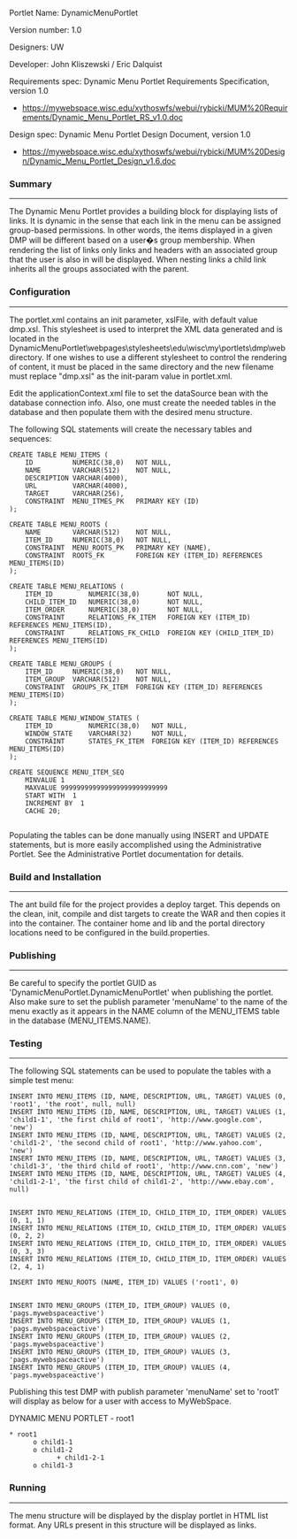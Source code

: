 
Portlet Name: DynamicMenuPortlet

Version number: 1.0

Designers: UW 

Developer: John Kliszewski / Eric Dalquist

Requirements spec: Dynamic Menu Portlet Requirements Specification, version 1.0
 - https://mywebspace.wisc.edu/xythoswfs/webui/rybicki/MUM%20Requirements/Dynamic_Menu_Portlet_RS_v1.0.doc

Design spec: Dynamic Menu Portlet Design Document, version 1.0
 - https://mywebspace.wisc.edu/xythoswfs/webui/rybicki/MUM%20Design/Dynamic_Menu_Portlet_Design_v1.6.doc

### Summary
----------------------------------------
The Dynamic Menu Portlet provides a building block for displaying lists of links. It is dynamic in the sense that each link in the menu can be assigned group-based permissions. In other words, the items displayed in a given DMP will be different based on a user�s group membership. When rendering the list of links only links and headers with an associated group that the user is also in will be displayed. When nesting links a child link inherits all the groups associated with the parent.

### Configuration
----------------------------------------
The portlet.xml contains an init parameter, xslFile, with default value dmp.xsl. This stylesheet is used to interpret the XML data generated and is located in the DynamicMenuPortlet\webpages\stylesheets\edu\wisc\my\portlets\dmp\web directory. If one wishes to use a different stylesheet to control the rendering of content, it must be placed in the same directory and the new filename must replace "dmp.xsl" as the init-param value in portlet.xml.

Edit the applicationContext.xml file to set the dataSource bean with the database connection info. Also, one must create the needed tables in the database and then populate them with the desired menu structure. 

The following SQL statements will create the necessary tables and sequences:
```
CREATE TABLE MENU_ITEMS (
    ID          NUMERIC(38,0)   NOT NULL,
    NAME        VARCHAR(512)    NOT NULL,
    DESCRIPTION VARCHAR(4000),
    URL         VARCHAR(4000),
    TARGET      VARCHAR(256),
    CONSTRAINT  MENU_ITMES_PK   PRIMARY KEY (ID)
);

CREATE TABLE MENU_ROOTS (
    NAME        VARCHAR(512)    NOT NULL,
    ITEM_ID     NUMERIC(38,0)   NOT NULL,
    CONSTRAINT  MENU_ROOTS_PK   PRIMARY KEY (NAME),
    CONSTRAINT  ROOTS_FK        FOREIGN KEY (ITEM_ID) REFERENCES MENU_ITEMS(ID)
);

CREATE TABLE MENU_RELATIONS (
    ITEM_ID         NUMERIC(38,0)       NOT NULL,
    CHILD_ITEM_ID   NUMERIC(38,0)       NOT NULL,
    ITEM_ORDER      NUMERIC(38,0)       NOT NULL,
    CONSTRAINT      RELATIONS_FK_ITEM   FOREIGN KEY (ITEM_ID)       REFERENCES MENU_ITEMS(ID),
    CONSTRAINT      RELATIONS_FK_CHILD  FOREIGN KEY (CHILD_ITEM_ID) REFERENCES MENU_ITEMS(ID)
);

CREATE TABLE MENU_GROUPS (
    ITEM_ID     NUMERIC(38,0)   NOT NULL,
    ITEM_GROUP  VARCHAR(512)    NOT NULL,
    CONSTRAINT  GROUPS_FK_ITEM  FOREIGN KEY (ITEM_ID) REFERENCES MENU_ITEMS(ID)
);

CREATE TABLE MENU_WINDOW_STATES (
    ITEM_ID         NUMERIC(38,0)   NOT NULL,
    WINDOW_STATE    VARCHAR(32)     NOT NULL,
    CONSTRAINT      STATES_FK_ITEM  FOREIGN KEY (ITEM_ID) REFERENCES MENU_ITEMS(ID)
);

CREATE SEQUENCE MENU_ITEM_SEQ 
	MINVALUE 1 
	MAXVALUE 999999999999999999999999999
	START WITH  1
	INCREMENT BY  1
	CACHE 20;
	
```	
Populating the tables can be done manually using INSERT and UPDATE statements, but is more easily accomplished using the Administrative Portlet. See the Administrative Portlet documentation for details.

### Build and Installation
----------------------------------------
The ant build file for the project provides a deploy target. This depends
on the clean, init, compile and dist targets to create the WAR and then copies it
into the container. The container home and lib and the portal directory locations 
need to be configured in the build.properties.

### Publishing
----------------------------------------
Be careful to specify the portlet GUID as 'DynamicMenuPortlet.DynamicMenuPortlet'
when publishing the portlet. Also make sure to set the publish parameter 'menuName' to the name 
of the menu exactly as it appears in the NAME column of the MENU_ITEMS table in the database (MENU_ITEMS.NAME).

### Testing
----------------------------------------
The following SQL statements can be used to populate the tables with a simple test menu:
```
INSERT INTO MENU_ITEMS (ID, NAME, DESCRIPTION, URL, TARGET) VALUES (0, 'root1', 'the root', null, null)
INSERT INTO MENU_ITEMS (ID, NAME, DESCRIPTION, URL, TARGET) VALUES (1, 'child1-1', 'the first child of root1', 'http://www.google.com', 'new')
INSERT INTO MENU_ITEMS (ID, NAME, DESCRIPTION, URL, TARGET) VALUES (2, 'child1-2', 'the second child of root1', 'http://www.yahoo.com', 'new')
INSERT INTO MENU_ITEMS (ID, NAME, DESCRIPTION, URL, TARGET) VALUES (3, 'child1-3', 'the third child of root1', 'http://www.cnn.com', 'new')
INSERT INTO MENU_ITEMS (ID, NAME, DESCRIPTION, URL, TARGET) VALUES (4, 'child1-2-1', 'the first child of child1-2', 'http://www.ebay.com', null)


INSERT INTO MENU_RELATIONS (ITEM_ID, CHILD_ITEM_ID, ITEM_ORDER) VALUES (0, 1, 1)
INSERT INTO MENU_RELATIONS (ITEM_ID, CHILD_ITEM_ID, ITEM_ORDER) VALUES (0, 2, 2)
INSERT INTO MENU_RELATIONS (ITEM_ID, CHILD_ITEM_ID, ITEM_ORDER) VALUES (0, 3, 3)
INSERT INTO MENU_RELATIONS (ITEM_ID, CHILD_ITEM_ID, ITEM_ORDER) VALUES (2, 4, 1)

INSERT INTO MENU_ROOTS (NAME, ITEM_ID) VALUES ('root1', 0)


INSERT INTO MENU_GROUPS (ITEM_ID, ITEM_GROUP) VALUES (0, 'pags.mywebspaceactive')
INSERT INTO MENU_GROUPS (ITEM_ID, ITEM_GROUP) VALUES (1, 'pags.mywebspaceactive')
INSERT INTO MENU_GROUPS (ITEM_ID, ITEM_GROUP) VALUES (2, 'pags.mywebspaceactive')
INSERT INTO MENU_GROUPS (ITEM_ID, ITEM_GROUP) VALUES (3, 'pags.mywebspaceactive')
INSERT INTO MENU_GROUPS (ITEM_ID, ITEM_GROUP) VALUES (4, 'pags.mywebspaceactive')
```
Publishing this test DMP with publish parameter 'menuName' set to 'root1' will display as below for a user with access to MyWebSpace.

DYNAMIC MENU PORTLET - root1

    * root1
          o child1-1
          o child1-2
                + child1-2-1
          o child1-3

### Running
----------------------------------------
The menu structure will be displayed by the display portlet in HTML list format. Any URLs present in this structure will be displayed as links. 
